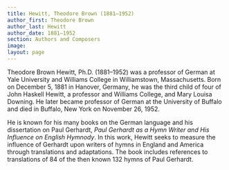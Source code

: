 ```yaml
---
title: Hewitt, Theodore Brown (1881–1952)
author_first: Theodore Brown
author_last: Hewitt
author_date: 1881–1952
section: Authors and Composers
image: 
layout: page
---
```


Theodore Brown Hewitt, Ph.D. (1881–1952) was a professor of German at Yale University and Williams College in Williamstown, Massachusetts. Born on December 5, 1881 in Hanover, Germany, he was the third child of four of John Haskell Hewitt, a professor and Williams College, and Mary Louisa Downing. He later became professor of German at the University of Buffalo and died in Buffalo, New York on November 26, 1952.

He is known for his many books on the German language and his dissertation on Paul Gerhardt, *Paul Gerhardt as a Hymn Writer and His Influence on English Hymnody*. In this work, Hewitt seeks to measure the influence of Gerhardt upon writers of hymns in England and America through translations and adaptations. The book includes references to translations of 84 of the then known 132 hymns of Paul Gerhardt.

